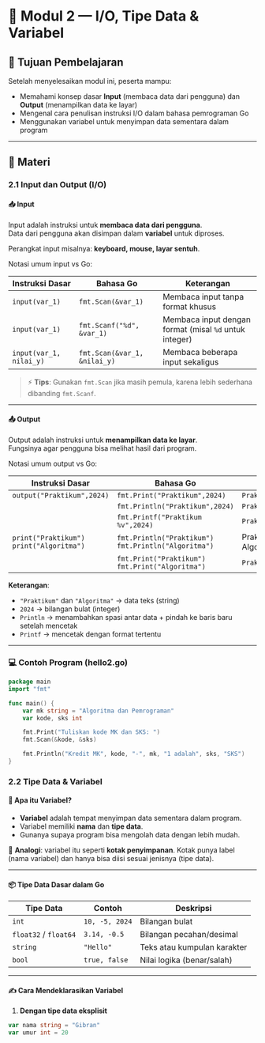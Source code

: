 # 📝 Modul 2 — I/O, Tipe Data & Variabel

## 🎯 Tujuan Pembelajaran

Setelah menyelesaikan modul ini, peserta mampu:

- Memahami konsep dasar **Input** (membaca data dari pengguna) dan **Output** (menampilkan data ke layar)
- Mengenal cara penulisan instruksi I/O dalam bahasa pemrograman Go
- Menggunakan variabel untuk menyimpan data sementara dalam program

---

## 📘 Materi

### 2.1 Input dan Output (I/O)

#### 📥 Input

Input adalah instruksi untuk **membaca data dari pengguna**.  
Data dari pengguna akan disimpan dalam **variabel** untuk diproses.

Perangkat input misalnya: **keyboard, mouse, layar sentuh**.

Notasi umum input vs Go:

| Instruksi Dasar         | Bahasa Go                    | Keterangan                                             |
| ----------------------- | ---------------------------- | ------------------------------------------------------ |
| `input(var_1)`          | `fmt.Scan(&var_1)`           | Membaca input tanpa format khusus                      |
| `input(var_1)`          | `fmt.Scanf("%d", &var_1)`    | Membaca input dengan format (misal `%d` untuk integer) |
| `input(var_1, nilai_y)` | `fmt.Scan(&var_1, &nilai_y)` | Membaca beberapa input sekaligus                       |

> ⚡ **Tips**: Gunakan `fmt.Scan` jika masih pemula, karena lebih sederhana dibanding `fmt.Scanf`.

---

#### 📤 Output

Output adalah instruksi untuk **menampilkan data ke layar**.  
Fungsinya agar pengguna bisa melihat hasil dari program.

Notasi umum output vs Go:

| Instruksi Dasar                              | Bahasa Go                                                | Tampilan                 |
| -------------------------------------------- | -------------------------------------------------------- | ------------------------ |
| `output("Praktikum",2024)`                   | `fmt.Print("Praktikum",2024)`                            | `Praktikum2024`          |
|                                              | `fmt.Println("Praktikum",2024)`                          | `Praktikum 2024`         |
|                                              | `fmt.Printf("Praktikum %v",2024)`                        | `Praktikum 2024`         |
| `print("Praktikum")`<br>`print("Algoritma")` | `fmt.Println("Praktikum")`<br>`fmt.Println("Algoritma")` | Praktikum <br> Algoritma |
|                                              | `fmt.Print("Praktikum")`<br>`fmt.Print("Algoritma")`     | `PraktikumAlgoritma`     |

**Keterangan**:

- `"Praktikum"` dan `"Algoritma"` → data teks (string)
- `2024` → bilangan bulat (integer)
- `Println` → menambahkan spasi antar data + pindah ke baris baru setelah mencetak
- `Printf` → mencetak dengan format tertentu

---

### 💻 Contoh Program (hello2.go)

```go
package main
import "fmt"

func main() {
    var mk string = "Algoritma dan Pemrograman"
    var kode, sks int

    fmt.Print("Tuliskan kode MK dan SKS: ")
    fmt.Scan(&kode, &sks)

    fmt.Println("Kredit MK", kode, "-", mk, "1 adalah", sks, "SKS")
}
```

### 2.2 Tipe Data & Variabel

#### 📌 Apa itu Variabel?

- **Variabel** adalah tempat menyimpan data sementara dalam program.
- Variabel memiliki **nama** dan **tipe data**.
- Gunanya supaya program bisa mengolah data dengan lebih mudah.

📖 **Analogi**: variabel itu seperti **kotak penyimpanan**. Kotak punya label (nama variabel) dan hanya bisa diisi sesuai jenisnya (tipe data).

---

#### 📦 Tipe Data Dasar dalam Go

| Tipe Data             | Contoh         | Deskripsi                   |
| --------------------- | -------------- | --------------------------- |
| `int`                 | `10, -5, 2024` | Bilangan bulat              |
| `float32` / `float64` | `3.14, -0.5`   | Bilangan pecahan/desimal    |
| `string`              | `"Hello"`      | Teks atau kumpulan karakter |
| `bool`                | `true, false`  | Nilai logika (benar/salah)  |

---

#### ✍️ Cara Mendeklarasikan Variabel

1. **Dengan tipe data eksplisit**

```go
var nama string = "Gibran"
var umur int = 20

```
